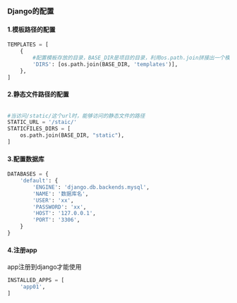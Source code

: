 ### Django的配置
#### 1.模板路径的配置
```python
TEMPLATES = [
    {
        #配置模板存放的目录，BASE_DIR是项目的目录，利用os.path.join拼接出一个模板的路径
        'DIRS': [os.path.join(BASE_DIR, 'templates')],
    },
]
```

#### 2.静态文件路径的配置
```python

#当访问/static/这个url时，能够访问的静态文件的路径
STATIC_URL = '/staic/'
STATICFILES_DIRS = [
    os.path.join(BASE_DIR, "static"),
]
```

#### 3.配置数据库
```python
DATABASES = {
    'default': {
        'ENGINE': 'django.db.backends.mysql',
        'NAME': '数据库名',
        'USER': 'xx',
        'PASSWORD': 'xx',
        'HOST': '127.0.0.1',
        'PORT': '3306',
    }
}
```

#### 4.注册app
app注册到django才能使用
```python
INSTALLED_APPS = [
    'app01',
]
```
